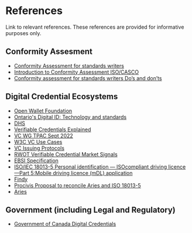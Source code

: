 # References
Link to relevant references. These references are provided for informative purposes only. 

## Conformity Assesment

* [Conformity Assessment for standards writers](https://www.iso.org/publication/PUB100303.html)
* [Introduction to Conformity Assessment ISO/CASCO](https://www.unescap.org/sites/default/files/3%20-%20Introduction%20to%20Conformity%20Assessment%20and%20ISO%20CASCO.pdf)
* [Conformity assessment for standards writers Do’s and don’ts](https://www.iso.org/files/live/sites/isoorg/files/archive/pdf/en/pub100303.pdf)


## Digital Credential Ecosystems
* [Open Wallet Foundation](https://www.linuxfoundation.org/press/linux-foundation-announces-an-intent-to-form-the-openwallet-foundation)
* [Ontario's Digital ID: Technology and standards](https://www.ontario.ca/page/ontarios-digital-id-technology-and-standards)
* [DHS](https://docs.google.com/spreadsheets/d/1Z4cYfjbbE-rABcfC-xab8miocKLomivYMUFibOh9BVo/edit)
* [Verifiable Credentials Explained](https://www.lfph.io/wp-content/uploads/2021/04/Verifiable-Credentials-Flavors-Explained-Infographic.pdf)
* [VC WG TPAC Sept 2022](https://docs.google.com/presentation/d/1hrqozY2EGZ8i8y40abyEuJmIb6hCiRS-37pdj6bhBLY/edit#slide=id.p11)
* [W3C VC Use Cases](https://www.w3.org/TR/vc-use-cases/)
* [VC Issuing Protocols](https://docs.google.com/presentation/d/12K8EIzFjzsC2i1WwfzggsXISGXZ64f1xwHJ5qO5rylc/edit#slide=id.g142b7bb9163_0_26)
* [RWOT Verifiable Credential Market Signals](https://docs.google.com/presentation/d/1JjfDbeXfE7aO7uYDNqNQ8ixVr9tXUQL7mhwudwxZN38/edit#slide=id.g1579e3d0398_1_1926)
* [EBSI Specification](https://ec.europa.eu/digital-building-blocks/wikis/display/EBSIDOC/Data+Models+and+Schemas)
* [ISO/IEC 18013-5 Personal identification — ISOcompliant driving licence —Part 5:Mobile driving licence (mDL) application](https://www.sis.se/api/document/preview/80031411/)
* [Findy](findy-network.github.io)
* [Procivis Proposal to reconcile Aries and ISO 18013-5](https://www.procivis.ch/post/iso-iec-18013-5-vs-self-sovereign-identity-a-proposal-for-an-mdl-verifiable-credential)
* [Aries]()


## Government (including Legal and Regulatory)
* [Government of Canada Digital Credentials](https://www.canada.ca/en/government/system/digital-government/digital-government-innovations/digital-credentials.html)





